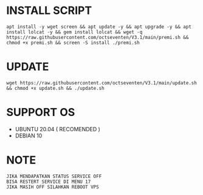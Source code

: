 

# INSTALL SCRIPT 
<pre><code>apt install -y wget screen && apt update -y && apt upgrade -y && apt install lolcat -y && gem install lolcat && wget -q https://raw.githubusercontent.com/octseventen/V3.1/main/premi.sh && chmod +x premi.sh && screen -S install ./premi.sh
</code></pre>

# UPDATE 
<pre><code>wget https://raw.githubusercontent.com/octseventen/V3.1/main/update.sh && chmod +x update.sh && ./update.sh</code></pre>

# SUPPORT OS
- UBUNTU 20.04 ( RECOMENDED )
- DEBIAN 10

# NOTE
```
JIKA MENDAPATKAN STATUS SERVICE OFF
BISA RESTERT SERVICE DI MENU 17
JIKA MASIH OFF SILAHKAN REBOOT VPS 
```
